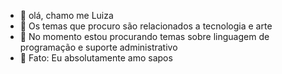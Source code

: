 - 👋 olá, chamo me Luiza
- 👀 Os temas que procuro são relacionados a tecnologia e arte
- 🌱 No momento estou procurando temas sobre linguagem de programação e suporte administrativo
- 🐸 Fato: Eu absolutamente amo sapos

<!---
LuizaFerr54/LuizaFerr54 is a ✨ special ✨ repository because its `README.md` (this file) appears on your GitHub profile.
You can click the Preview link to take a look at your changes.
--->
